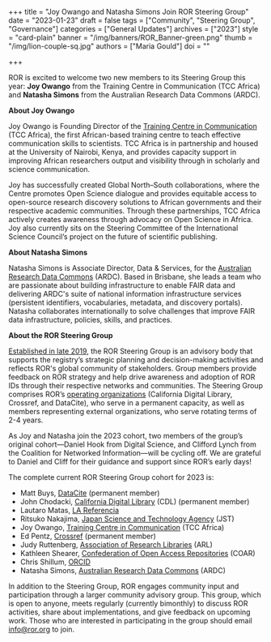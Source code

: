 +++
title = "Joy Owango and Natasha Simons Join ROR Steering Group"
date = "2023-01-23"
draft = false
tags = ["Community", "Steering Group", "Governance"]
categories = ["General Updates"]
archives = ["2023"]
style = "card-plain"
banner = "/img/banners/ROR_Banner-green.png"
thumb = "/img/lion-couple-sq.jpg"
authors = ["Maria Gould"]
doi = ""

+++

ROR is excited to welcome two new members to its Steering Group this year: **Joy Owango** from the Training Centre in Communication (TCC Africa) and **Natasha Simons** from the Australian Research Data Commons (ARDC). 

**About Joy Owango** 

Joy Owango is Founding Director of the [Training Centre in Communication](https://www.tcc-africa.org/) (TCC Africa), the first African-based training centre to teach effective communication skills to scientists. TCC Africa is in partnership and housed at the University of Nairobi, Kenya, and provides capacity support in improving African researchers output and visibility through in scholarly and science communication.

Joy has successfully created  Global North–South collaborations, where the Centre promotes Open Science dialogue and provides equitable access to open-source research discovery solutions to African governments and their respective academic communities. Through these partnerships, TCC Africa actively creates awareness through advocacy on Open Science in Africa. Joy also currently sits on the Steering Committee of the International Science Council’s project on the future of scientific publishing.

**About Natasha Simons**

Natasha Simons is Associate Director, Data & Services, for the [Australian Research Data Commons](https://ardc.edu.au/) (ARDC). Based in Brisbane, she leads a team who are passionate about building infrastructure to enable FAIR data and delivering ARDC's suite of national information infrastructure services (persistent identifiers, vocabularies, metadata, and discovery portals). Natasha collaborates internationally to solve challenges that improve FAIR data infrastructure, policies, skills, and practices. 

**About the ROR Steering Group**

[Established in late 2019](/blog/2019-11-22-meet-the-ror-steering-group/), the ROR Steering Group is an advisory body that supports the registry’s strategic planning and decision-making activities and reflects ROR's global community of stakeholders. Group members provide feedback on ROR strategy and help drive awareness and adoption of ROR IDs through their respective networks and communities. The Steering Group comprises ROR’s [operating organizations](/about#governance) (California Digital Library, Crossref, and DataCite), who serve in a permanent capacity, as well as members representing external organizations, who serve rotating terms of 2-4 years. 

As Joy and Natasha join the 2023 cohort, two members of the group’s original cohort—Daniel Hook from Digital Science, and Clifford Lynch from the Coalition for Networked Information—will be cycling off. We are grateful to Daniel and Cliff for their guidance and support since ROR’s early days! 

The complete current ROR Steering Group cohort for 2023 is:

- Matt Buys, [DataCite](https://datacite.org/) (permanent member)
- John Chodacki, [California Digital Library](https://cdlib.org/) (CDL) (permanent member)
- Lautaro Matas, [LA Referencia](https://www.lareferencia.info/)
- Ritsuko Nakajima, [Japan Science and Technology Agency](https://www.jst.go.jp/) (JST)
- Joy Owango, [Training Centre in Communication](https://www.tcc-africa.org/) (TCC Africa)
- Ed Pentz, [Crossref](https://www.crossref.org) (permanent member)
- Judy Ruttenberg, [Association of Research Libraries](https://www.arl.org/) (ARL)
- Kathleen Shearer, [Confederation of Open Access Repositories](https://www.coar-repositories.org/) (COAR)
- Chris Shillum, [ORCID](https://orcid.org/)
- Natasha Simons, [Australian Research Data Commons](https://ardc.edu.au/) (ARDC)

In addition to the Steering Group, ROR engages community input and participation through a larger community advisory group. This group, which is open to anyone, meets regularly (currently bimonthly) to discuss ROR activities, share about implementations, and give feedback on upcoming work. Those who are interested in participating in the group should email info@ror.org to join. 